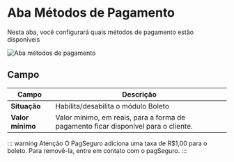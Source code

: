 # Aba Métodos de Pagamento

Nesta aba, você configurará quais métodos de pagamento estão disponíveis

![Aba métodos de pagamento](/PagSeguro-Checkout-Transparente/assets/tab-payment-methods.png#zoom)

## Campo

| Campo | Descrição |
| ----- | --------- |
|**Situação** | Habilita/desabilita o módulo Boleto |
|**Valor mínimo** | Valor mínimo, em reais, para a forma de pagamento ficar disponível para o cliente. |

::: warning Atenção
O PagSeguro adiciona uma taxa de R$1,00 para o boleto. Para removê-la, entre em contato com o pagSeguro.
:::